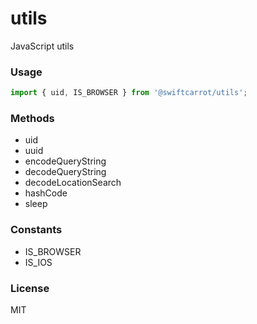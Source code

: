 # utils

JavaScript utils

### Usage

```javascript
import { uid, IS_BROWSER } from '@swiftcarrot/utils';
```

### Methods

- uid
- uuid
- encodeQueryString
- decodeQueryString
- decodeLocationSearch
- hashCode
- sleep

### Constants

- IS_BROWSER
- IS_IOS

### License

MIT
